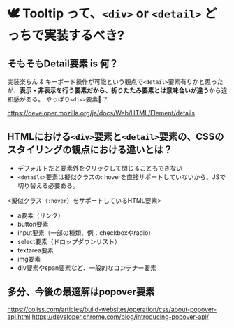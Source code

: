 # 🕊️ Tooltip って、`<div>` or `<detail>` どっちで実装するべき?

## そもそもDetail要素 is 何？

実装楽ちん & キーボード操作が可能という観点で`<detail>`要素有りかと思ったが、**表示・非表示を行う要素だから、折りたたみ要素とは意味合いが違う**から違和感がある。
やっぱり`<div>`要素🤔？

<https://developer.mozilla.org/ja/docs/Web/HTML/Element/details>

## HTMLにおける`<div>`要素と`<detail>`要素の、CSSのスタイリングの観点における違いとは？

- デフォルトだと要素外をクリックして閉じることもできない
- `<details>`要素は擬似クラスの: hoverを直接サポートしていないから、JSで切り替える必要ある。

<擬似クラス（`:hover`）をサポートしているHTML要素>

- a要素（リンク）
- button要素
- input要素（一部の種類、例：checkboxやradio）
- select要素（ドロップダウンリスト）
- textarea要素
- img要素
- div要素やspan要素など、一般的なコンテナー要素

## 多分、今後の最適解はpopover要素

<https://coliss.com/articles/build-websites/operation/css/about-popover-api.html>
<https://developer.chrome.com/blog/introducing-popover-api/>
